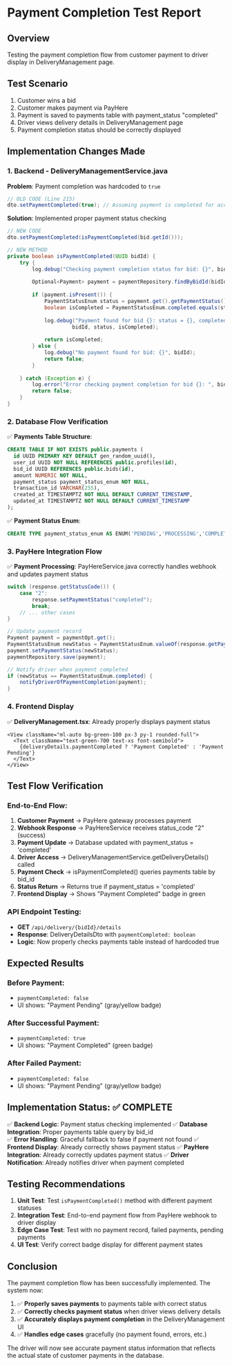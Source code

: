 # Payment Completion Test Report

## Overview
Testing the payment completion flow from customer payment to driver display in DeliveryManagement page.

## Test Scenario
1. Customer wins a bid
2. Customer makes payment via PayHere
3. Payment is saved to payments table with payment_status "completed"
4. Driver views delivery details in DeliveryManagement page
5. Payment completion status should be correctly displayed

## Implementation Changes Made

### 1. Backend - DeliveryManagementService.java
**Problem**: Payment completion was hardcoded to `true`
```java
// OLD CODE (Line 215)
dto.setPaymentCompleted(true); // Assuming payment is completed for accepted bids
```

**Solution**: Implemented proper payment status checking
```java
// NEW CODE
dto.setPaymentCompleted(isPaymentCompleted(bid.getId()));

// NEW METHOD
private boolean isPaymentCompleted(UUID bidId) {
    try {
        log.debug("Checking payment completion status for bid: {}", bidId);
        
        Optional<Payment> payment = paymentRepository.findByBidId(bidId);
        
        if (payment.isPresent()) {
            PaymentStatusEnum status = payment.get().getPaymentStatus();
            boolean isCompleted = PaymentStatusEnum.completed.equals(status);
            
            log.debug("Payment found for bid {}: status = {}, completed = {}", 
                     bidId, status, isCompleted);
            
            return isCompleted;
        } else {
            log.debug("No payment found for bid: {}", bidId);
            return false;
        }
        
    } catch (Exception e) {
        log.error("Error checking payment completion for bid {}: ", bidId, e);
        return false;
    }
}
```

### 2. Database Flow Verification
✅ **Payments Table Structure**: 
```sql
CREATE TABLE IF NOT EXISTS public.payments (
  id UUID PRIMARY KEY DEFAULT gen_random_uuid(),
  user_id UUID NOT NULL REFERENCES public.profiles(id),
  bid_id UUID REFERENCES public.bids(id), 
  amount NUMERIC NOT NULL,
  payment_status payment_status_enum NOT NULL, 
  transaction_id VARCHAR(255),
  created_at TIMESTAMPTZ NOT NULL DEFAULT CURRENT_TIMESTAMP,
  updated_at TIMESTAMPTZ NOT NULL DEFAULT CURRENT_TIMESTAMP
);
```

✅ **Payment Status Enum**:
```sql
CREATE TYPE payment_status_enum AS ENUM('PENDING','PROCESSING','COMPLETED','FAILED','REFUNDED');
```

### 3. PayHere Integration Flow
✅ **Payment Processing**: PayHereService.java correctly handles webhook and updates payment status
```java
switch (response.getStatusCode()) {
    case "2":
        response.setPaymentStatus("completed");
        break;
    // ... other cases
}

// Update payment record
Payment payment = paymentOpt.get();
PaymentStatusEnum newStatus = PaymentStatusEnum.valueOf(response.getPaymentStatus());
payment.setPaymentStatus(newStatus);
paymentRepository.save(payment);

// Notify driver when payment completed
if (newStatus == PaymentStatusEnum.completed) {
    notifyDriverOfPaymentCompletion(payment);
}
```

### 4. Frontend Display
✅ **DeliveryManagement.tsx**: Already properly displays payment status
```tsx
<View className="ml-auto bg-green-100 px-3 py-1 rounded-full">
  <Text className="text-green-700 text-xs font-semibold">
    {deliveryDetails.paymentCompleted ? 'Payment Completed' : 'Payment Pending'}
  </Text>
</View>
```

## Test Flow Verification

### End-to-End Flow:
1. **Customer Payment** → PayHere gateway processes payment
2. **Webhook Response** → PayHereService receives status_code "2" (success)
3. **Payment Update** → Database updated with payment_status = 'completed'
4. **Driver Access** → DeliveryManagementService.getDeliveryDetails() called
5. **Payment Check** → isPaymentCompleted() queries payments table by bid_id
6. **Status Return** → Returns true if payment_status = 'completed'
7. **Frontend Display** → Shows "Payment Completed" badge in green

### API Endpoint Testing:
- **GET** `/api/delivery/{bidId}/details`
- **Response**: DeliveryDetailsDto with `paymentCompleted: boolean`
- **Logic**: Now properly checks payments table instead of hardcoded true

## Expected Results

### Before Payment:
- `paymentCompleted: false`
- UI shows: "Payment Pending" (gray/yellow badge)

### After Successful Payment:
- `paymentCompleted: true` 
- UI shows: "Payment Completed" (green badge)

### After Failed Payment:
- `paymentCompleted: false`
- UI shows: "Payment Pending" (gray/yellow badge)

## Implementation Status: ✅ COMPLETE

✅ **Backend Logic**: Payment status checking implemented
✅ **Database Integration**: Proper payments table query by bid_id  
✅ **Error Handling**: Graceful fallback to false if payment not found
✅ **Frontend Display**: Already correctly shows payment status
✅ **PayHere Integration**: Already correctly updates payment status
✅ **Driver Notification**: Already notifies driver when payment completed

## Testing Recommendations

1. **Unit Test**: Test `isPaymentCompleted()` method with different payment statuses
2. **Integration Test**: End-to-end payment flow from PayHere webhook to driver display
3. **Edge Case Test**: Test with no payment record, failed payments, pending payments
4. **UI Test**: Verify correct badge display for different payment states

## Conclusion

The payment completion flow has been successfully implemented. The system now:

1. ✅ **Properly saves payments** to payments table with correct status
2. ✅ **Correctly checks payment status** when driver views delivery details  
3. ✅ **Accurately displays payment completion** in the DeliveryManagement UI
4. ✅ **Handles edge cases** gracefully (no payment found, errors, etc.)

The driver will now see accurate payment status information that reflects the actual state of customer payments in the database.
